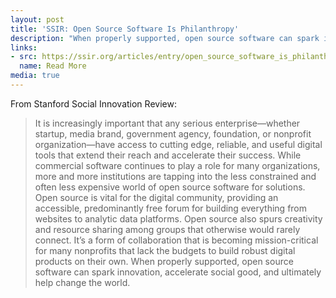 ```yaml
---
layout: post
title: 'SSIR: Open Source Software Is Philanthropy'
description: "When properly supported, open source software can spark innovation, accelerate social good, and ultimately help change the world."
links:
- src: https://ssir.org/articles/entry/open_source_software_is_philanthropy
  name: Read More
media: true
---
```


From Stanford Social Innovation Review:

> It is increasingly important that any serious enterprise—whether startup, media brand, government agency, foundation, or nonprofit organization—have access to cutting edge, reliable, and useful digital tools that extend their reach and accelerate their success. While commercial software continues to play a role for many organizations, more and more institutions are tapping into the less constrained and often less expensive world of open source software for solutions. Open source is vital for the digital community, providing an accessible, predominantly free forum for building everything from websites to analytic data platforms. Open source also spurs creativity and resource sharing among groups that otherwise would rarely connect. It’s a form of collaboration that is becoming mission-critical for many nonprofits that lack the budgets to build robust digital products on their own. When properly supported, open source software can spark innovation, accelerate social good, and ultimately help change the world.
